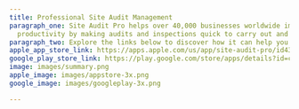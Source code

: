 ```yaml
---
title: Professional Site Audit Management
paragraph_one: Site Audit Pro helps over 40,000 businesses worldwide improve their
  productivity by making audits and inspections quick to carry out and simple to manage.
paragraph_two: Explore the links below to discover how it can help you too!
apple_app_store_link: https://apps.apple.com/us/app/site-audit-pro/id430234732
google_play_store_link: https://play.google.com/store/apps/details?id=com.veamstudios.siteauditpro
image: images/summary.png
apple_image: images/appstore-3x.png
google_image: images/googleplay-3x.png

---
```

